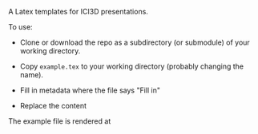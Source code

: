 A Latex templates for ICI3D presentations.

To use:

* Clone or download the repo as a subdirectory (or submodule) of your working directory. 

* Copy `example.tex` to your working directory (probably changing the name).

* Fill in metadata where the file says "Fill in"

* Replace the content

The example file is rendered at 
